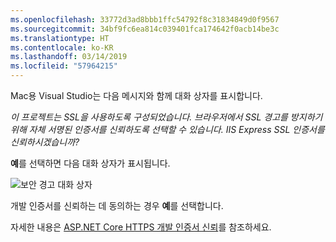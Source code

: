 ```yaml
---
ms.openlocfilehash: 33772d3ad8bbb1ffc54792f8c31834849d0f9567
ms.sourcegitcommit: 34bf9fc6ea814c039401fca174642f0acb14be3c
ms.translationtype: HT
ms.contentlocale: ko-KR
ms.lasthandoff: 03/14/2019
ms.locfileid: "57964215"
---
```

Mac용 Visual Studio는 다음 메시지와 함께 대화 상자를 표시합니다.

*이 프로젝트는 SSL을 사용하도록 구성되었습니다. 브라우저에서 SSL 경고를 방지하기 위해 자체 서명된 인증서를 신뢰하도록 선택할 수 있습니다. IIS Express SSL 인증서를 신뢰하시겠습니까?*

**예**를 선택하면 다음 대화 상자가 표시됩니다.

![보안 경고 대화 상자](~/getting-started/_static/cert.png)

개발 인증서를 신뢰하는 데 동의하는 경우 **예**를 선택합니다.

자세한 내용은 [ASP.NET Core HTTPS 개발 인증서 신뢰](xref:security/enforcing-ssl#trust-the-aspnet-core-https-development-certificate-on-windows-and-macos)를 참조하세요.